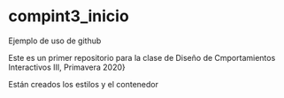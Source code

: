 # compint3_inicio
Ejemplo de uso de github

Este es un primer repositorio para la clase de Diseño de Cmportamientos Interactivos III, Primavera 2020}

Están creados los estilos y el contenedor
